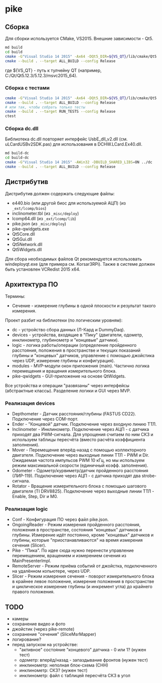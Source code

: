 # pike

## Сборка

Для сборки используется CMake, VS2015. Внешние зависимости - Qt5.

```bash
md build
cd build
cmake -G"Visual Studio 14 2015" -Ax64 -DQt5_DIR=${VS_QT}/lib/cmake/Qt5 ..
cmake --build . --target ALL_BUILD --config Release
```

где ${VS_QT} - путь к тулчейну QT (например, C:/Qt/Qt5.12.3/5.12.3/msvc2015_64).

### Сборка с тестами

```bash
cmake -G"Visual Studio 14 2015" -Ax64 -DQt5_DIR=${VS_QT}/lib/cmake/Qt5 -DBUILD_TESTING=ON ..
cmake --build . --target ALL_BUILD --config Release
# или так, чтобы собрать только тесты
cmake --build . --target RUN_TESTS --config Release
ctest
```

### Сборка dc.dll

Библиотека dc.dll повторяет интерфейс UsbE_dll_v2.dll (см. uLCardUSBv2SDK.pas) для использования в DCHW.LCard.Ex40.dll.

```bash
md build-dc
cd build-dc
cmake -G"Visual Studio 14 2015" -AWin32 -DBUILD_SHARED_LIBS=ON ../dc
cmake --build . --target ALL_BUILD --config Release
```

## Дистрибутив

Дистрибутив должен содержать следующие файлы:
- e440.bio (или другой биос для используемой АЦП) (из `_ext/lcomp/bios`)
- inclinometer.tbl (из `_misc/deploy`)
- lcomp64.dll (из `_ext/lcomp/lib`)
- pike.json (из `_misc/deploy`)
- pike-qwidgets.exe
- Qt5Core.dll
- Qt5Gui.dll
- Qt5Network.dll
- Qt5Widgets.dll

Для сбора необходимых файлов Qt рекомендуется использовать windeployqt.exe (для примера см. Korsar3RPi). Также в системе должен быть установлен VCRedist 2015 x64.

## Архитектура ПО

Термины:
- Сечение - измерение глубины в одной плоскости и результат такого измерения.

Проект разбит на библиотеки (по логическим уровням):
- dc - устройство сбора данных (Л-Кард и DummyDaq).
- devices - устройства, входящие в "Пику" (двигатели, одометр, инклинометр, глубинометр и "концевые" датчики).
- logic - логика работы/операции (определение пройденного расстояния, положения в пространстве и текущих показаний глубины и "концевых" датчиков, управление с помощью джойстика через UDP, измерение глубины и конфигурация).
- modules - MVP-модули окон приложения (main). Частично логика перемещения и вращения измерительного блока.
- pike-qwidgets - GUI-приложение на основе QtWidgets.

Все устройства и операции "развязаны" через интерфейсы (абстрактные классы). Разделение логики и GUI через MVP.

### Реализация devices

- Depthometer - Датчик расстояния/глубины (FASTUS CD22). Подключение через COM-порт.
- Ender - "Концевой" датчик. Подключение через входную линию ТТЛ.
- Inclinometer - Инклинометр. Подключение через АЦП - с датчика приходят два PWM-сигнала. Для упрощения считаем по ним СКЗ и используем таблицы пересчёта (вместо расчёта коэффициента заполнения).
- Mover - Перемещение вперёд-назад с помощью коллекторного двигателя. Подключение через выходные линии ТТЛ - PWM и Dir. Ожидаемая частота импульсов PWM 10 кГц, но мы используем режим максимальной скорости (единичный коэфф. заполнения).
- Odometer - Одометр/курвиметр/датчик пройденного расстояния (ЛИР-119). Подключение через АЦП - с датчика приходят два strobe-сигнала.
- Rotator - Вращение измерительного блока с помощью шагового двигателя (TI DRV8825). Подключение через выходные линии ТТЛ - Enable, Step, Dir и M0.

### Реализация logic

- Conf - Конфигурация ПО через файл pike.json.
- OngoingReader - Режим измерения пройденного расстояния, положения в пространстве, состояния "концевых" датчиков и глубины. Измерение идёт постоянно, кроме "концевых" датчиков и глубины, которые "приостанавливаются" на время измерения сечения (Slicer).
- Pike - "Пика". По идее сюда нужно перенести управление перемещением, вращением и измерением сечения из MainPresenterImpl.
- RemoteServer - Режим приёма событий от джойстка, подключенного на удалённом копьютере, через UDP.
- Slicer - Режим измерения сечения - поворот измерительного блока в крайнее левое положение, измерение положения в пространстве и циклическое измерение глубины (и инкремент угла) до крайнего правого положения.

## TODO

- камеры
- сохранение видео и фото
- джойстик (через pike-remote)
- сохранение "сечения" (SliceMsrMapper)
- логирование?
- перед запуском на устройстве:
  - "активное" состояние "концевого" датчика - 0 или 1? (нужен тест)
  - одометр: вперёд/назад - запаздывание фронтов (нужен тест)
  - инклинометр: неполная блок-схема (СНН)
  - инклинометр: СКЗ? (нужен тест)
  - инклинометр: файл с таблицей пересчёта СКЗ в угол
